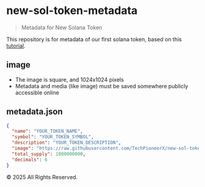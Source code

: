 # new-sol-token-metadata

> Metadata for New Solana Token

This repository is for metadata of our first solana token, based on this [tutorial](https://solana.com/developers/guides/getstarted/how-to-create-a-token).

## image

- The image is square, and 1024x1024 pixels
- Metadata and media (like image) must be saved somewhere publicly accessible online

## metadata.json

```json
{
  "name": "YOUR_TOKEN_NAME",
  "symbol": "YOUR_TOKEN_SYMBOL",
  "description": "YOUR_TOKEN_DESCRIPTION",
  "image": "https://raw.githubusercontent.com/TechPioneerX/new-sol-token-metadata/main/metadata/sol-minamide.png",
  "total_supply": 1000000000,
  "decimals": 6
}
```

&copy; 2025 All Rights Reserved.

